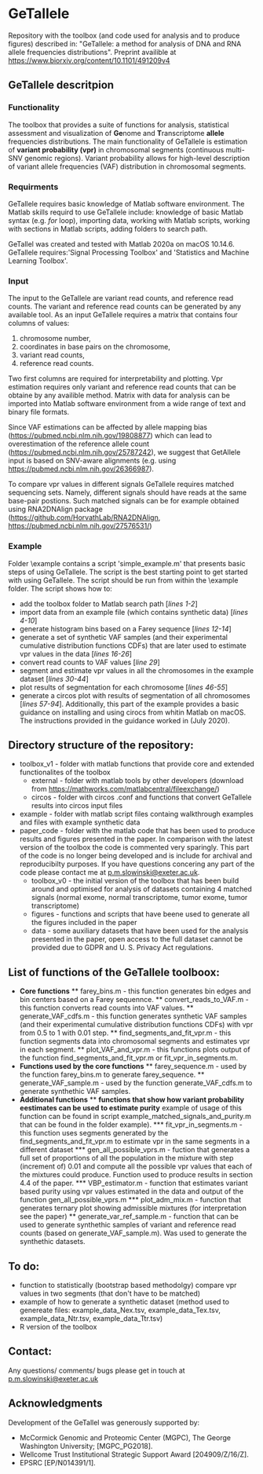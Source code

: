 # GeTallele

Repository with the toolbox (and code used for analysis and to produce figures) described in: "GeTallele: a method for analysis of DNA and RNA allele frequencies distributions". Preprint availible at https://www.biorxiv.org/content/10.1101/491209v4

## GeTallele descritpion
### Functionality
The toolbox that provides a suite of functions for analysis, statistical assessment and visualization of **Ge**nome and **T**ranscriptome **allele** frequencies distributions. The main functionality of GeTallele is estimation of **variant probability (vpr)** in chromosomal segments (continuous multi-SNV genomic regions). Variant probability allows for high-level description of variant allele frequencies (VAF) distribution in chromosomal segments. 

### Requirments
GeTallele requires basic knowledge of Matlab software environment. The Matlab skills requird to use GeTallele include: knowledge of basic Matlab syntax (e.g. *for* loop), importing data, working with Matlab scripts, working with sections in Matlab scripts, adding folders to search path. 

GeTallel was created and tested with Matlab 2020a on macOS 10.14.6. 
GeTallele requires:'Signal Processing Toolbox' and 'Statistics and Machine Learning Toolbox'.

### Input
The input to the GeTallele are variant read counts, and reference read counts. The variant and reference read counts can be generated by any available tool. As an input GeTallele requires a matrix that contains four columns of values: 
1. chromosome number, 
1. coordinates in base pairs on the chromosome, 
1. variant read counts, 
1. reference read counts. 

Two first columns are required for interpretability and plotting. Vpr estimation requires only variant and reference read counts that can be obtaine by any availible method. Matrix with data for analysis can be imported into Matlab software environment from a wide range of text and binary file formats.

Since VAF estimations can be affected by allele mapping bias (https://pubmed.ncbi.nlm.nih.gov/19808877) which can lead to overestimation of the reference allele count (https://pubmed.ncbi.nlm.nih.gov/25787242), we suggest that GetAllele input is based on SNV-aware alignments (e.g. using https://pubmed.ncbi.nlm.nih.gov/26366987).

To compare vpr values in different signals GeTallele requires matched sequencing sets. Namely, different signals should have reads at the same base-pair postions. Such matched signals can be for example obtained using RNA2DNAlign package (https://github.com/HorvathLab/RNA2DNAlign, https://pubmed.ncbi.nlm.nih.gov/27576531/)

### Example
Folder \example contains a script 'simple_example.m' that presents basic steps of using GeTallele. The script is the best starting point to get started with using GeTallele. The script should be run from within the \example folder. The script shows how to:
* add the toolbox folder to Matlab search path [*lines 1-2*]
* import data from an example file (which contains synthetic data) [*lines 4-10*]
* generate histogram bins based on a Farey sequence [*lines 12-14*]
* generate a set of synthetic VAF samples (and their experimental cumulative distribution functions CDFs) that are later used to estimate vpr values in the data [*lines 16-26*]
* convert read counts to VAF values [*line 29*] 
* segment and estimate vpr values in all the chromosomes in the example dataset [*lines 30-44*]
* plot results of segmentation for each chromosome [*lines 46-55*]
* generate a circos plot with results of segmentation of all chromosomes [*lines 57-94*]. Additionally, this part of the example provides a basic guidance on installing and using cirocs from whitin Matlab on macOS. The instructions provided in the guidance worked in (July 2020).

## Directory structure of the repository:
* toolbox_v1 - folder with matlab functions that provide core and extended functionalites of the toolbox
  * external - folder with matlab tools by other developers (download from https://mathworks.com/matlabcentral/fileexchange/)  
  * circos - folder with circos .conf and functions that convert GeTallele results into circos input files
* example - folder with matlab script files containg walkthrough examples and files with example synthetic data
* paper_code - folder with the matlab code that has been used to produce results and figures presented in the paper. In comparison with the latest version of the toolbox the code is commented very sparingly. This part of the code is no longer being developed and is include for archival and reproducibilty purposes. If you have questions concering any part of the code please contact me at p.m.slowinski@exeter.ac.uk.
  * toolbox_v0 - the initial version of the toolbox that has been build around and optimised for analysis of datasets containing 4 matched signals (normal exome, normal transcriptome, tumor exome, tumor transcriptome)
  * figures - functions and scripts that have beene used to generate all the figures included in the paper 
  * data - some auxiliary datasets that have been used for the analysis presented in the paper, open access to the full dataset cannot be provided due to GDPR and U. S. Privacy Act regulations.
  
## List of functions of the GeTallele toolboox:
* __Core functions__
** farey_bins.m - this function generates bin edges and bin centers based on a Farey sequennce.
** convert_reads_to_VAF.m - this function converts read counts into VAF values.
** generate_VAF_cdfs.m - this function generates synthetic VAF samples (and their experimental cumulative distribution functions CDFs) with vpr from 0.5 to 1 with 0.01 step.
** find_segments_and_fit_vpr.m - this function segments data into chromosomal segments and estimates vpr in each segment.
** plot_VAF_and_vpr.m - this functions plots output of the function find_segments_and_fit_vpr.m or fit_vpr_in_segments.m.  
* __Functions used by the core functions__
** farey_sequence.m - used by the function farey_bins.m to generate farey_sequence.
** generate_VAF_sample.m - used by the function generate_VAF_cdfs.m to generate synthethic VAF samples.
* __Additional functions__
** __functions that show how variant probability eestimates can be used to estimate purity__ example of usage of this function can be found in script example_matched_signals_and_purity.m that can be found in the folder example).
*** fit_vpr_in_segments.m - this function uses segments generated by the find_segments_and_fit_vpr.m to estimate vpr in the same segments in a different dataset 
*** gen_all_possible_vprs.m - fuction that generates a full set of proportions of all the population in the mixture with step (increment of) 0.01 and compute all the possible vpr values that each of the mixtures could produce. Function used to produce results in section 4.4 of the paper.
*** VBP_estimator.m - function that estimates variant based purity using vpr values estimated in the data and output of the function gen_all_possible_vprs.m
*** plot_adm_mix.m - function that generates ternary plot showing admissible mixtures (for interpretation see the paper)
** generate_var_ref_sample.m - function that can be used to generate synthethic samples of variant and reference read counts (based on generate_VAF_sample.m). Was used to generate the synthethic datasets.

## To do:
* function to statistically (bootstrap based methodolgy) compare vpr values in two segments (that don't have to be matched)
* example of how to generate a synthetic dataset (method used to genereate files: example_data_Nex.tsv, example_data_Tex.tsv, example_data_Ntr.tsv, example_data_Ttr.tsv)
* R version of the toolbox

## Contact:
Any questions/ comments/ bugs please get in touch at p.m.slowinski@exeter.ac.uk

## Acknowledgments
Development of the GeTallel was generously supported by:
* McCormick Genomic and Proteomic Center (MGPC), The George Washington University; [MGPC_PG2018]. 
* Wellcome Trust Institutional Strategic Support Award [204909/Z/16/Z]. 
* EPSRC [EP/N014391/1].
